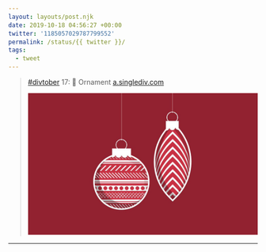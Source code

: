```yaml
---
layout: layouts/post.njk
date: 2019-10-18 04:56:27 +00:00
twitter: '1185057029787799552'
permalink: /status/{{ twitter }}/
tags: 
  - tweet
---
```


> [#divtober](https://twitter.com/hashtag/divtober) 17: 🎄 Ornament [a.singlediv.com](https://a.singlediv.com) 
> 
> ![An illustration of two Christmas ornaments in striped red and white.](/img/1185057029787799552-EHIrFW2XUAEGnd0.jpg)

---
